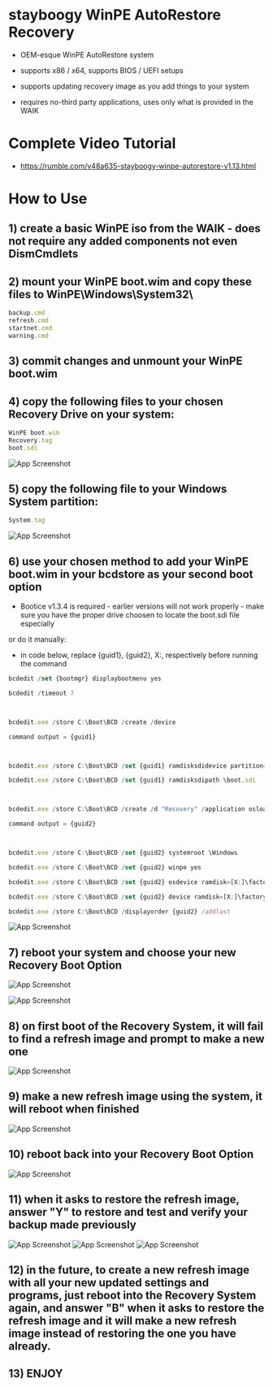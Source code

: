 # stayboogy WinPE AutoRestore Recovery

- OEM-esque WinPE AutoRestore system

- supports x86 / x64, supports BIOS / UEFI setups

- supports updating recovery image as you add things to your system

- requires no-third party applications, uses only what is provided in the WAIK

# Complete Video Tutorial

- https://rumble.com/v48a635-stayboogy-winpe-autorestore-v1.13.html

# How to Use

## 1) create a basic WinPE iso from the WAIK - does not require any added components not even DismCmdlets

## 2) mount your WinPE boot.wim and copy these files to WinPE\Windows\System32\

```javascript
backup.cmd
refresh.cmd
startnet.cmd
warning.cmd
```
## 3) commit changes and unmount your WinPE boot.wim

## 4) copy the following files to your chosen Recovery Drive on your system:

```javascript
WinPE boot.wim
Recovery.tag
boot.sdi
```
![App Screenshot](https://github.com/stayboogy/stayboogy_WinPE/blob/92ccce2b0733eb1cd5844232d1e97249a31540f0/Screenshots/screen-recdrive.png)


## 5) copy the following file to your Windows System partition:

```javascript
System.tag
```
![App Screenshot](https://github.com/stayboogy/stayboogy_WinPE/blob/92ccce2b0733eb1cd5844232d1e97249a31540f0/Screenshots/screen-sysdrive.png)


## 6) use your chosen method to add your WinPE boot.wim in your bcdstore as your second boot option

- Bootice v1.3.4 is required - earlier versions will not work properly - make sure you have the proper drive choosen to locate the boot.sdi file especially

or do it manually:

- in code below, replace {guid1}, {guid2}, X:, respectively before running the command

```javascript
bcdedit /set {bootmgr} displaybootmenu yes

bcdedit /timeout 7



bcdedit.exe /store C:\Boot\BCD /create /device

command output = {guid1}



bcdedit.exe /store C:\Boot\BCD /set {guid1} ramdisksdidevice partition=X:

bcdedit.exe /store C:\Boot\BCD /set {guid1} ramdisksdipath \boot.sdi



bcdedit.exe /store C:\Boot\BCD /create /d "Recovery" /application osloader

command output = {guid2}



bcdedit.exe /store C:\Boot\BCD /set {guid2} systemroot \Windows

bcdedit.exe /store C:\Boot\BCD /set {guid2} winpe yes

bcdedit.exe /store C:\Boot\BCD /set {guid2} osdevice ramdisk=[X:]\factory.wim,{guid1}

bcdedit.exe /store C:\Boot\BCD /set {guid2} device ramdisk=[X:]\factory.wim,{guid1}

bcdedit.exe /store C:\Boot\BCD /displayorder {guid2} /addlast
```

![App Screenshot](https://github.com/stayboogy/stayboogy_WinPE/blob/92ccce2b0733eb1cd5844232d1e97249a31540f0/Screenshots/screen-bcd.png)


## 7) reboot your system and choose your new Recovery Boot Option

![App Screenshot](https://github.com/stayboogy/stayboogy_WinPE/blob/92ccce2b0733eb1cd5844232d1e97249a31540f0/Screenshots/screen-bootm.png)

![App Screenshot](https://github.com/stayboogy/stayboogy_WinPE/blob/92ccce2b0733eb1cd5844232d1e97249a31540f0/Screenshots/screen-bootm1.png)


## 8) on first boot of the Recovery System, it will fail to find a refresh image and prompt to make a new one

![App Screenshot](https://github.com/stayboogy/stayboogy_WinPE/blob/92ccce2b0733eb1cd5844232d1e97249a31540f0/Screenshots/screen-firstboot.png)


## 9) make a new refresh image using the system, it will reboot when finished

![App Screenshot](https://github.com/stayboogy/stayboogy_WinPE/blob/92ccce2b0733eb1cd5844232d1e97249a31540f0/Screenshots/screen-imagesaved.png)


## 10) reboot back into your Recovery Boot Option

![App Screenshot](https://github.com/stayboogy/stayboogy_WinPE/blob/92ccce2b0733eb1cd5844232d1e97249a31540f0/Screenshots/screen-bootm1.png)


## 11) when it asks to restore the refresh image, answer "Y" to restore and test and verify your backup made previously

![App Screenshot](https://github.com/stayboogy/stayboogy_WinPE/blob/92ccce2b0733eb1cd5844232d1e97249a31540f0/Screenshots/screen-restorestart.png)
![App Screenshot](https://github.com/stayboogy/stayboogy_WinPE/blob/92ccce2b0733eb1cd5844232d1e97249a31540f0/Screenshots/screen-restore.png)
![App Screenshot](https://github.com/stayboogy/stayboogy_WinPE/blob/92ccce2b0733eb1cd5844232d1e97249a31540f0/Screenshots/screen-restoredone.png)


## 12) in the future, to create a new refresh image with all your new updated settings and programs, just reboot into the Recovery System again, and answer "B" when it asks to restore the refresh image and it will make a new refresh image instead of restoring the one you have already.

## 13) ENJOY